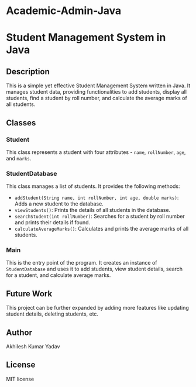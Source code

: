 # Academic-Admin-Java
# Student Management System in Java

## Description
This is a simple yet effective Student Management System written in Java. It manages student data, providing functionalities to add students, display all students, find a student by roll number, and calculate the average marks of all students.

## Classes

### Student
This class represents a student with four attributes - `name`, `rollNumber`, `age`, and `marks`.

### StudentDatabase
This class manages a list of students. It provides the following methods:
- `addStudent(String name, int rollNumber, int age, double marks)`: Adds a new student to the database.
- `viewStudents()`: Prints the details of all students in the database.
- `searchStudent(int rollNumber)`: Searches for a student by roll number and prints their details if found.
- `calculateAverageMarks()`: Calculates and prints the average marks of all students.

### Main
This is the entry point of the program. It creates an instance of `StudentDatabase` and uses it to add students, view student details, search for a student, and calculate average marks.

## Future Work
This project can be further expanded by adding more features like updating student details, deleting students, etc.

## Author
Akhilesh Kumar Yadav
## License
MIT license 
